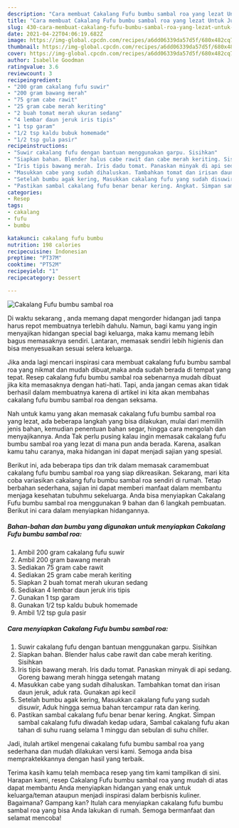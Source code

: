```yaml
---
description: "Cara membuat Cakalang Fufu bumbu sambal roa yang lezat Untuk Jualan"
title: "Cara membuat Cakalang Fufu bumbu sambal roa yang lezat Untuk Jualan"
slug: 430-cara-membuat-cakalang-fufu-bumbu-sambal-roa-yang-lezat-untuk-jualan
date: 2021-04-22T04:06:19.682Z
image: https://img-global.cpcdn.com/recipes/a6dd06339da57d5f/680x482cq70/cakalang-fufu-bumbu-sambal-roa-foto-resep-utama.jpg
thumbnail: https://img-global.cpcdn.com/recipes/a6dd06339da57d5f/680x482cq70/cakalang-fufu-bumbu-sambal-roa-foto-resep-utama.jpg
cover: https://img-global.cpcdn.com/recipes/a6dd06339da57d5f/680x482cq70/cakalang-fufu-bumbu-sambal-roa-foto-resep-utama.jpg
author: Isabelle Goodman
ratingvalue: 3.6
reviewcount: 3
recipeingredient:
- "200 gram cakalang fufu suwir"
- "200 gram bawang merah"
- "75 gram cabe rawit"
- "25 gram cabe merah keriting"
- "2 buah tomat merah ukuran sedang"
- "4 lembar daun jeruk iris tipis"
- "1 tsp garam"
- "1/2 tsp kaldu bubuk homemade"
- "1/2 tsp gula pasir"
recipeinstructions:
- "Suwir cakalang fufu dengan bantuan menggunakan garpu. Sisihkan"
- "Siapkan bahan. Blender halus cabe rawit dan cabe merah keriting. Sisihkan"
- "Iris tipis bawang merah. Iris dadu tomat. Panaskan minyak di api sedang. Goreng bawang merah hingga setengah matang"
- "Masukkan cabe yang sudah dihaluskan. Tambahkan tomat dan irisan daun jeruk, aduk rata. Gunakan api kecil"
- "Setelah bumbu agak kering, Masukkan cakalang fufu yang sudah disuwir, Aduk hingga semua bahan tercampur rata dan kering."
- "Pastikan sambal cakalang fufu benar benar kering. Angkat. Simpan sambal cakalang fufu diwadah kedap udara, Sambal cakalang fufu akan tahan di suhu ruang selama 1 minggu dan sebulan di suhu chiller."
categories:
- Resep
tags:
- cakalang
- fufu
- bumbu

katakunci: cakalang fufu bumbu 
nutrition: 198 calories
recipecuisine: Indonesian
preptime: "PT37M"
cooktime: "PT52M"
recipeyield: "1"
recipecategory: Dessert

---
```



![Cakalang Fufu bumbu sambal roa](https://img-global.cpcdn.com/recipes/a6dd06339da57d5f/680x482cq70/cakalang-fufu-bumbu-sambal-roa-foto-resep-utama.jpg)

Di waktu  sekarang , anda memang dapat mengorder hidangan jadi tanpa harus repot membuatnya terlebih dahulu. Namun, bagi kamu yang ingin menyajikan hidangan special bagi keluarga, maka kamu memang lebih bagus memasaknya sendiri. Lantaran, memasak sendiri lebih higienis dan bisa menyesuaikan sesuai selera keluarga.

Jika anda lagi mencari inspirasi cara membuat cakalang fufu bumbu sambal roa yang nikmat dan mudah dibuat,maka anda sudah berada di tempat yang tepat. Resep cakalang fufu bumbu sambal roa  sebenarnya mudah dibuat jika kita memasaknya dengan hati-hati. Tapi, anda jangan cemas akan tidak berhasil dalam membuatnya 
karena di artikel ini kita akan membahas cakalang fufu bumbu sambal roa dengan seksama.  



Nah untuk kamu yang akan memasak cakalang fufu bumbu sambal roa yang lezat, ada beberapa langkah yang bisa dilakukan, mulai dari memilih jenis bahan, kemudian penentuan bahan segar, hingga cara mengolah dan menyajikannya. Anda Tak perlu pusing kalau ingin memasak cakalang fufu bumbu sambal roa yang lezat di mana pun anda berada. Karena, asalkan kamu  tahu caranya, maka hidangan ini dapat menjadi sajian yang spesial.

Berikut ini, ada beberapa tips dan trik dalam memasak caramembuat cakalang fufu bumbu sambal roa yang siap dikreasikan. Sekarang, mari kita coba variasikan cakalang fufu bumbu sambal roa sendiri di rumah. Tetap berbahan sederhana, sajian ini dapat memberi manfaat dalam membantu menjaga kesehatan tubuhmu sekeluarga. Anda bisa menyiapkan Cakalang Fufu bumbu sambal roa menggunakan 9 bahan dan 6 langkah pembuatan. Berikut ini cara dalam menyiapkan hidangannya.

<!--inarticleads1-->

##### Bahan-bahan dan bumbu yang digunakan untuk menyiapkan Cakalang Fufu bumbu sambal roa:

1. Ambil 200 gram cakalang fufu suwir
1. Ambil 200 gram bawang merah
1. Sediakan 75 gram cabe rawit
1. Sediakan 25 gram cabe merah keriting
1. Siapkan 2 buah tomat merah ukuran sedang
1. Sediakan 4 lembar daun jeruk iris tipis
1. Gunakan 1 tsp garam
1. Gunakan 1/2 tsp kaldu bubuk homemade
1. Ambil 1/2 tsp gula pasir




<!--inarticleads2-->

##### Cara menyiapkan Cakalang Fufu bumbu sambal roa:

1. Suwir cakalang fufu dengan bantuan menggunakan garpu. Sisihkan
1. Siapkan bahan. Blender halus cabe rawit dan cabe merah keriting. Sisihkan
1. Iris tipis bawang merah. Iris dadu tomat. Panaskan minyak di api sedang. Goreng bawang merah hingga setengah matang
1. Masukkan cabe yang sudah dihaluskan. Tambahkan tomat dan irisan daun jeruk, aduk rata. Gunakan api kecil
1. Setelah bumbu agak kering, Masukkan cakalang fufu yang sudah disuwir, Aduk hingga semua bahan tercampur rata dan kering.
1. Pastikan sambal cakalang fufu benar benar kering. Angkat. Simpan sambal cakalang fufu diwadah kedap udara, Sambal cakalang fufu akan tahan di suhu ruang selama 1 minggu dan sebulan di suhu chiller.




Jadi, itulah artikel mengenai  cakalang fufu bumbu sambal roa  yang sederhana dan mudah dilakukan versi kami. Semoga anda bisa mempraktekkannya dengan hasil yang terbaik. 

Terima kasih kamu telah membaca resep yang tim kami tampilkan di sini. Harapan kami, resep  Cakalang Fufu bumbu sambal roa yang mudah di atas dapat membantu Anda menyiapkan hidangan yang enak untuk keluarga/teman ataupun menjadi inspirasi dalam berbisnis kuliner. Bagaimana? Gampang kan? Itulah cara menyiapkan cakalang fufu bumbu sambal roa yang bisa Anda lakukan di rumah. Semoga bermanfaat dan selamat mencoba!

